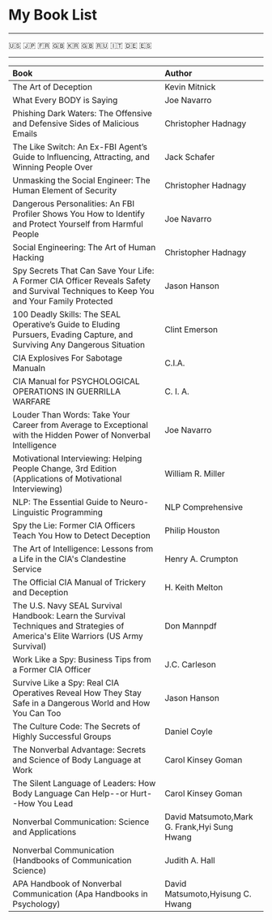 My Book List
====
---------

:us: :jp: :fr: :uk: :kr: :gb: :ru: :it: :de: :es:

--------

Book                                                                                                                                   | Author
:---                                                                                                                                   | :---
The Art of Deception                                                                                                                   | Kevin Mitnick
What Every BODY is Saying                                                                                                              | Joe Navarro
Phishing Dark Waters: The Offensive and Defensive Sides of Malicious Emails                                                            | Christopher Hadnagy
The Like Switch: An Ex-FBI Agent’s Guide to Influencing, Attracting, and Winning People Over                                           | Jack Schafer
Unmasking the Social Engineer: The Human Element of Security                                                                           | Christopher Hadnagy
Dangerous Personalities: An FBI Profiler Shows You How to Identify and Protect Yourself from Harmful People                            | Joe Navarro
Social Engineering: The Art of Human Hacking                                                                                           | Christopher Hadnagy
Spy Secrets That Can Save Your Life: A Former CIA Officer Reveals Safety and Survival Techniques to Keep You and Your Family Protected | Jason Hanson
100 Deadly Skills: The SEAL Operative’s Guide to Eluding Pursuers, Evading Capture, and Surviving Any Dangerous Situation              | Clint Emerson
CIA Explosives For Sabotage Manualn                                                                                                    | C.I.A.
CIA Manual for PSYCHOLOGICAL OPERATIONS IN GUERRILLA WARFARE                                                                           | C. I. A.
Louder Than Words: Take Your Career from Average to Exceptional with the Hidden Power of Nonverbal Intelligence                        | Joe Navarro
Motivational Interviewing: Helping People Change, 3rd Edition (Applications of Motivational Interviewing)                              | William R. Miller
NLP: The Essential Guide to Neuro-Linguistic Programming                                                                               | NLP Comprehensive
Spy the Lie: Former CIA Officers Teach You How to Detect Deception                                                                     | Philip Houston
The Art of Intelligence: Lessons from a Life in the CIA's Clandestine Service                                                          | Henry A. Crumpton
The Official CIA Manual of Trickery and Deception                                                                                      | H. Keith Melton
The U.S. Navy SEAL Survival Handbook: Learn the Survival Techniques and Strategies of America's Elite Warriors (US Army Survival)      | Don Mannpdf
Work Like a Spy: Business Tips from a Former CIA Officer                                                                               | J.C. Carleson
Survive Like a Spy: Real CIA Operatives Reveal How They Stay Safe in a Dangerous World and How You Can Too                             | Jason Hanson
The Culture Code: The Secrets of Highly Successful Groups                                                                              | Daniel Coyle
The Nonverbal Advantage: Secrets and Science of Body Language at Work                                                                  | Carol Kinsey Goman
The Silent Language of Leaders: How Body Language Can Help--or Hurt--How You Lead                                                      | Carol Kinsey Goman
Nonverbal Communication: Science and Applications                                                                                      | David Matsumoto,Mark G. Frank,Hyi Sung Hwang
Nonverbal Communication (Handbooks of Communication Science)                                                                           | Judith A. Hall
APA Handbook of Nonverbal Communication (Apa Handbooks in Psychology)                                                                  | David Matsumoto,Hyisung C. Hwang
